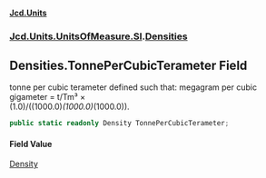 #### [Jcd.Units](index.md 'index')
### [Jcd.Units.UnitsOfMeasure.SI](Jcd.Units.UnitsOfMeasure.SI.md 'Jcd.Units.UnitsOfMeasure.SI').[Densities](Densities.md 'Jcd.Units.UnitsOfMeasure.SI.Densities')

## Densities.TonnePerCubicTerameter Field

tonne per cubic terameter defined such that: megagram per cubic gigameter = t/Tm³ ×  
(1.0)/((1000.0)*(1000.0)*(1000.0)).

```csharp
public static readonly Density TonnePerCubicTerameter;
```

#### Field Value
[Density](Density.md 'Jcd.Units.UnitTypes.Density')